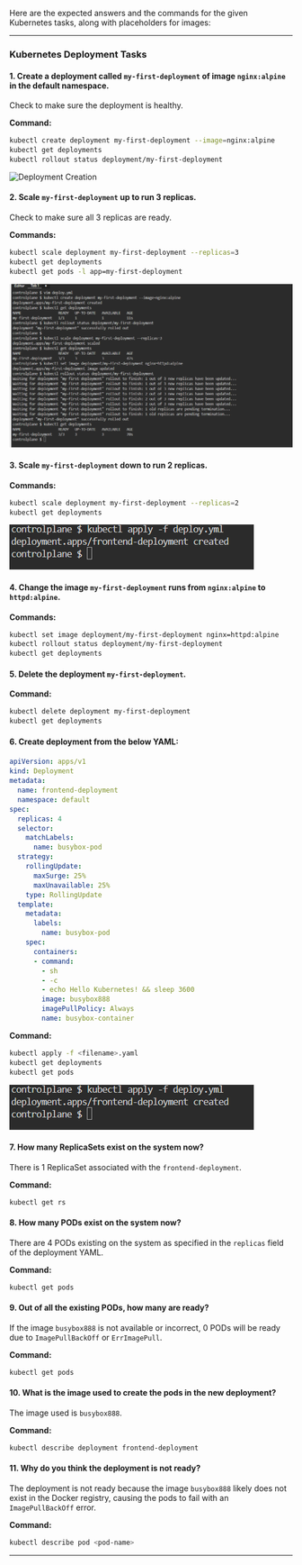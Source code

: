 Here are the expected answers and the commands for the given Kubernetes tasks, along with placeholders for images:

---

### Kubernetes Deployment Tasks

#### 1. Create a deployment called `my-first-deployment` of image `nginx:alpine` in the default namespace.  
Check to make sure the deployment is healthy.

**Command:**
```bash
kubectl create deployment my-first-deployment --image=nginx:alpine
kubectl get deployments
kubectl rollout status deployment/my-first-deployment
```
![Deployment Creation]([./path-to-your-screenshot-1.png](https://github.com/omaRouby/ORANGE-k8s-labs/blob/main/lab3/images/31.png))

#### 2. Scale `my-first-deployment` up to run 3 replicas.  
Check to make sure all 3 replicas are ready.

**Commands:**
```bash
kubectl scale deployment my-first-deployment --replicas=3
kubectl get deployments
kubectl get pods -l app=my-first-deployment
```
![Scale Up Deployment](https://github.com/omaRouby/ORANGE-k8s-labs/blob/main/lab3/images/31.png)

#### 3. Scale `my-first-deployment` down to run 2 replicas.

**Commands:**
```bash
kubectl scale deployment my-first-deployment --replicas=2
kubectl get deployments
```
![Scale Down Deployment](https://github.com/omaRouby/ORANGE-k8s-labs/blob/main/lab3/images/32.png)

#### 4. Change the image `my-first-deployment` runs from `nginx:alpine` to `httpd:alpine`.

**Commands:**
```bash
kubectl set image deployment/my-first-deployment nginx=httpd:alpine
kubectl rollout status deployment/my-first-deployment
kubectl get deployments
```


#### 5. Delete the deployment `my-first-deployment`.

**Command:**
```bash
kubectl delete deployment my-first-deployment
kubectl get deployments
```


#### 6. Create deployment from the below YAML:

```yaml
apiVersion: apps/v1
kind: Deployment
metadata:
  name: frontend-deployment
  namespace: default
spec:
  replicas: 4
  selector:
    matchLabels:
      name: busybox-pod
  strategy:
    rollingUpdate:
      maxSurge: 25%
      maxUnavailable: 25%
    type: RollingUpdate
  template:
    metadata:
      labels:
        name: busybox-pod
    spec:
      containers:
      - command:
        - sh
        - -c
        - echo Hello Kubernetes! && sleep 3600
        image: busybox888
        imagePullPolicy: Always
        name: busybox-container
```

**Command:**
```bash
kubectl apply -f <filename>.yaml
kubectl get deployments
kubectl get pods
```
![Create Deployment from YAML](https://github.com/omaRouby/ORANGE-k8s-labs/blob/main/lab3/images/32.png)

#### 7. How many ReplicaSets exist on the system now?
There is 1 ReplicaSet associated with the `frontend-deployment`.

**Command:**
```bash
kubectl get rs
```


#### 8. How many PODs exist on the system now?
There are 4 PODs existing on the system as specified in the `replicas` field of the deployment YAML.

**Command:**
```bash
kubectl get pods
```


#### 9. Out of all the existing PODs, how many are ready?
If the image `busybox888` is not available or incorrect, 0 PODs will be ready due to `ImagePullBackOff` or `ErrImagePull`.

**Command:**
```bash
kubectl get pods
```


#### 10. What is the image used to create the pods in the new deployment?
The image used is `busybox888`.

**Command:**
```bash
kubectl describe deployment frontend-deployment
```


#### 11. Why do you think the deployment is not ready?
The deployment is not ready because the image `busybox888` likely does not exist in the Docker registry, causing the pods to fail with an `ImagePullBackOff` error.

**Command:**
```bash
kubectl describe pod <pod-name>
```


---

